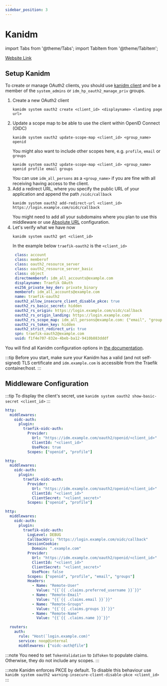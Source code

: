 ```yaml
---
sidebar_position: 3
---
```


# Kanidm

import Tabs from '@theme/Tabs';
import TabItem from '@theme/TabItem';

[Website Link](https://github.com/kanidm/kanidm)

## Setup Kanidm

To create or manage OAuth2 clients, you should use [kanidm client](https://kanidm.github.io/kanidm/stable/client_tools.html) and be a member of the `system_admins` or `idm_hp_oauth2_manage_priv` groups.

1. Create a new OAuth2 client
   ```shell
   kanidm system oauth2 create <client_id> <displayname> <landing page url>
   ```
2. Update a scope map to be able to use the client within OpenID Connect (OIDC)
   ```shell
   kanidm system oauth2 update-scope-map <client_id> <group_name> openid
   ```
   You might also want to include other scopes here, e.g. `profile`, `email` or `groups`
   ```shell
   kanidm system oauth2 update-scope-map <client_id> <group_name> openid profile email groups
   ```
   You can use `idm_all_persons` as a `<group_name>` if you are fine with all receiving having access to the client.
3. Add a redirect URL, where you specify the public URL of your application and append the path `/oidc/callback`
   ```shell
   kanidm system oauth2 add-redirect-url <client_id> https://login.example.com/oidc/callback
   ```
   You might need to add all your subdomains where you plan to use this middleware or use [Absolute URL](../getting-started/callback-uri.md#absolute-url) configuration.
4. Let's verify what we have now
   ```shell
   kanidm system oauth2 get <client_id>
   ```
   In the example below `traefik-oauth2` is the `<client_id>`
   ```yaml
    class: account
    class: memberof
    class: oauth2_resource_server
    class: oauth2_resource_server_basic
    class: object
    directmemberof: idm_all_accounts@example.com
    displayname: Traefik OAuth
    es256_private_key_der: private_binary
    memberof: idm_all_accounts@example.com
    name: traefik-oauth2
    oauth2_allow_insecure_client_disable_pkce: true
    oauth2_rs_basic_secret: hidden
    oauth2_rs_origin: https://login.example.com/oidc/callback
    oauth2_rs_origin_landing: https://login.example.com/
    oauth2_rs_scope_map: idm_all_persons@example.com: {"email", "groups", "openid", "profile"}
    oauth2_rs_token_key: hidden
    oauth2_strict_redirect_uri: true
    spn: traefik-oauth2@example.com
    uuid: f1f4e707-832e-4beb-ba12-9410b883dddf
   ```

You will find all Kanidm configuration options in [the documentation](https://kanidm.github.io/kanidm/stable/integrations/oauth2.html).

:::tip
Before you start, make sure your Kanidm has a valid (and not self-signed) TLS certificate and `idm.example.com` is accessible from the Traefik container/host.
:::

## Middleware Configuration

:::tip
To display the client's secret, use `kanidm system oauth2 show-basic-secret <client_id>`
:::

<Tabs groupId="type">
  <TabItem value="relative-secure" label="Relative URL with PKCE">
  
```yml
http:
  middlewares:
    oidc-auth:
      plugin:
        traefik-oidc-auth:
          Provider:
            Url: "https://idm.example.com/oauth2/openid/<client_id>"
            ClientId: "<client_id>"
            UsePkce: true
          Scopes: ["openid", "profile"]
```

  </TabItem>
  <TabItem value="relative" label="Relative URL without PKCE">
  
```yml
http:
  middlewares:
    oidc-auth:
      plugin:
        traefik-oidc-auth:
          Provider:
            Url: "https://idm.example.com/oauth2/openid/<client_id>"
            ClientId: "<client_id>"
            ClientSecret: "<client_secret>"
          Scopes: ["openid", "profile"]
```

  </TabItem>
  <TabItem value="absolute" label="Absolute URL without PKCE and Forward Auth headers">
  
```yml
http:
  middlewares:
    oidc-auth:
      plugin:
        traefik-oidc-auth:
          LogLevel: DEBUG
          CallbackUri: "https://login.example.com/oidc/callback"
          SessionCookie:
            Domain: ".example.com"
          Provider:
            Url: "https://idm.example.com/oauth2/openid/<client_id>"
            ClientId: "<client_id>"
            ClientSecret: "<client_secret>"
            UsePkce: false
          Scopes: ["openid", "profile", "email", "groups"]
          Headers:
            - Name: "Remote-User"
              Value: "{{`{{ .claims.preferred_username }}`}}"
            - Name: "Remote-Email"
              Value: "{{`{{ .claims.email }}`}}"
            - Name: "Remote-Groups"
              Value: "{{`{{ .claims.groups }}`}}"
            - Name: "Remote-Name"
              Value: "{{`{{ .claims.name }}`}}"

  routers:
    auth:
      rule: "Host(`login.example.com)"
      service: noop@internal
      middlewares: ["oidc-auth@file"]
```

  </TabItem>
</Tabs>

:::note
You need to set `TokenValidation` to `IdToken` to populate claims. Otherwise, they do not include any scopes.
:::

:::note
Kanidm enforces PKCE by default. To disable this behaviour use `kanidm system oauth2 warning-insecure-client-disable-pkce <client_id>`
:::

